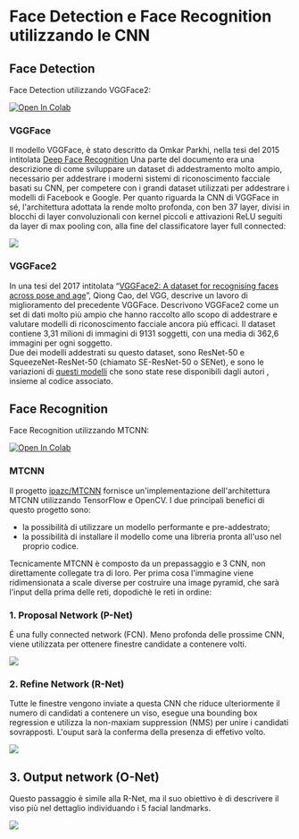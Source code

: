 # Face Detection e Face Recognition utilizzando le CNN

## Face Detection

Face Detection utilizzando VGGFace2:  

[![Open In Colab](https://colab.research.google.com/assets/colab-badge.svg)](https://colab.research.google.com/drive/13gdTneEgbzn0SvvzntR7t2RDhKsvYPZW?usp=sharing)

### VGGFace
Il modello VGGFace, è stato descritto da Omkar Parkhi, nella tesi del 2015 intitolata [Deep Face Recognition](https://www.robots.ox.ac.uk/~vgg/publications/2015/Parkhi15/parkhi15.pdf)
Una parte del documento era una descrizione di come sviluppare un dataset di addestramento molto ampio, necessario per addestrare i moderni sistemi di riconoscimento facciale basati su CNN, per competere con i grandi dataset utilizzati per addestrare i modelli di Facebook e Google.
Per quanto riguarda la CNN di VGGFace in sé, l'architettura adottata la rende molto profonda, con ben 37 layer, divisi in blocchi di layer convoluzionali con kernel piccoli e attivazioni ReLU seguiti da layer di max pooling con, alla fine del classificatore layer full connected:  

<img src='https://drive.google.com/uc?id=1ppG-bZ_032RiUqWH9IOSN3pRtO1iDO4g'>

### VGGFace2
In una tesi del 2017 intitolata “[VGGFace2: A dataset for recognising faces across pose and age](https://www.robots.ox.ac.uk/~vgg/publications/2018/Cao18/cao18.pdf)”, Qiong Cao, del VGG, descrive un lavoro di miglioramento del precedente VGGFace.
Descrivono VGGFace2 come un set di dati molto più ampio che hanno raccolto allo scopo di addestrare e valutare modelli di riconoscimento facciale ancora più efficaci.
Il dataset contiene 3,31 milioni di immagini di 9131 soggetti, con una media di 362,6 immagini per ogni soggetto.  
Due dei modelli addestrati su questo dataset, sono ResNet-50 e SqueezeNet-ResNet-50 (chiamato SE-ResNet-50 o SENet), e sono le variazioni di [questi modelli](https://github.com/ox-vgg/vgg_face2) che sono state rese disponibili dagli autori , insieme al codice associato.

## Face Recognition

Face Recognition utilizzando MTCNN:  

[![Open In Colab](https://colab.research.google.com/assets/colab-badge.svg)](https://colab.research.google.com/drive/1hd7IoFsZBFw1uB98gu4IsFsUb5LBphsP?usp=sharing)

### MTCNN
Il progetto [ipazc/MTCNN](https://github.com/ipazc/mtcnn) fornisce un'implementazione dell'architettura MTCNN utilizzando TensorFlow e OpenCV. I due principali benefici di questo progetto sono:
    
*   la possibilità di utilizzare un modello performante e pre-addestrato;
*   la possibilità di installare il modello come una libreria pronta all'uso nel proprio codice.

Tecnicamente MTCNN è composto da un prepassaggio e 3 CNN, non direttamente collegate tra di loro. Per prima cosa l'immagine viene ridimensionata a scale diverse per costruire una image pyramid, che sarà l'input della prima delle reti, dopodichè le reti in ordine:
    
### 1. Proposal Network (P-Net)
É una fully connected network (FCN). Meno profonda delle prossime CNN, viene utilizzata per ottenere finestre candidate a contenere volti.  

<img src='https://drive.google.com/uc?id=1XQKluW0_5pru_-X80OJduz9_7kXbzjVg'>
    
### 2. Refine Network (R-Net)
Tutte le finestre vengono inviate a questa CNN che riduce ulteriormente il numero di candidati a contenere un viso, esegue una bounding box regression e utilizza la non-maxiam suppression (NMS) per unire i candidati sovrapposti. L'ouput sarà la conferma della presenza di effetivo volto.  

<img src='https://drive.google.com/uc?id=1ymIh--XX_fdvmclC10xLJIGAznb6xq4A'>
    
## 3. Output network (O-Net)
Questo passaggio è simile alla R-Net, ma il suo obiettivo è di descrivere il viso più nel dettaglio individuando i 5 facial landmarks.  

<img src='https://drive.google.com/uc?id=1nrOnIpqFCif5sI8VFZE8dm7wH2kghvh9'>
